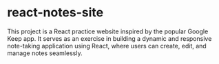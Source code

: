 # react-notes-site
This project is a React practice website inspired by the popular Google Keep app. It serves as an exercise in building a dynamic and responsive note-taking application using React, where users can create, edit, and manage notes seamlessly.
